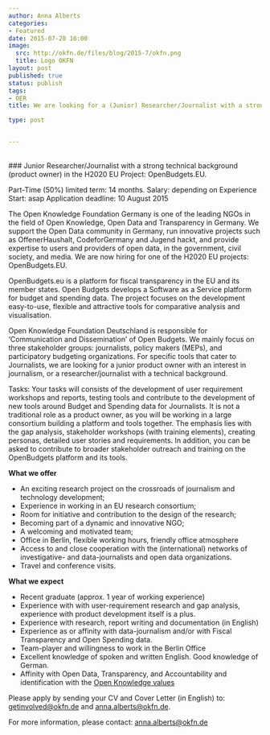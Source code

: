 ```yaml
---
author: Anna Alberts
categories:
- Featured 
date: 2015-07-20 16:00
image:
  src: http://okfn.de/files/blog/2015-7/okfn.png
  title: Logo OKFN
layout: post
published: true
status: publish
tags:
- OER
title: We are looking for a (Junior) Researcher/Journalist with a strong technical background (product owner) in the H2020 EU Project: OpenBudgets.EU.

type: post


---
```


<br />
###  Junior Researcher/Journalist with a strong technical background (product owner) in the H2020 EU Project: OpenBudgets.EU.

Part-Time (50%) limited term: 14 months.  Salary: depending on Experience 
Start: asap
Application deadline: 10 August 2015

The Open Knowledge Foundation Germany is one of the leading NGOs in the field of Open Knowledge, Open Data and Transparency in Germany. We support the Open Data community in Germany,  run innovative projects such as OffenerHaushalt, CodeforGermany and Jugend hackt, and provide expertise to users and providers of open data, in the government, civil society, and media. We are now hiring for one of the H2020 EU projects: OpenBudgets.EU.

OpenBudgets.eu is a platform for fiscal transparency in the EU and its member states. Open Budgets develops a Software as a Service platform for budget and spending data. The project focuses on the development easy-to-use, flexible and attractive tools for comparative analysis and visualisation.

Open Knowledge Foundation Deutschland is responsible for ‘Communication and Dissemination’ of Open Budgets. We mainly focus on three stakeholder groups: journalists, policy makers (MEPs), and participatory budgeting organizations. For specific tools that cater to Journalists, we are looking for a junior product owner with an interest in journalism, or a researcher/journalist with a technical background. 

Tasks: 
Your tasks will consists of the development of user requirement workshops and reports, testing tools and contribute to the development of new tools around Budget and Spending data for Journalists. It is not a traditional role as a product owner, as you will be working in a large consortium building a platform and tools together. The emphasis lies with the gap analysis, stakeholder workshops (with training elements), creating personas, detailed user stories and requirements.  In addition, you can be asked to contribute to broader stakeholder outreach and training on the OpenBudgets platform and its tools. 

<strong>What we offer</strong>

* An exciting research project on the crossroads of journalism and technology development;
* Experience in working in an EU research consortium;
* Room for initiative and contribution to the design of the research;
* Becoming part of a dynamic and innovative NGO;
* A welcoming and motivated team;
* Office in Berlin, flexible working hours, friendly office atmosphere
* Access to and close cooperation with the (international) networks of investigative- and data-journalists and open data organizations.
* Travel and conference visits.

<strong>What we expect</strong>
* Recent graduate (approx. 1 year of working experience) 
* Experience with with user-requirement research and gap analysis, experience with product development itself is a plus. 
* Experience with research, report writing and documentation (in English)
* Experience as or affinity with data-journalism and/or with Fiscal Transparency and Open Spending data.
* Team-player and willingness to work in the Berlin Office
* Excellent knowledge of spoken and written English. Good knowledge of German. 
* Affinity with Open Data, Transparency, and Accountability and identification with the [Open Knowledge values][]


Please apply by sending your CV and Cover Letter (in English) to: [getinvolved@okfn.de][] and [anna.alberts@okfn.de][].

For more information, please contact: [anna.alberts@okfn.de][]

[getinvolved@okfn.de]: http://mailto:getinvolved@okfn.de
[anna.alberts@okfn.de]: http://mailto:anna.alberts@okfn.de
[Open Knowledge values]: http://okfn.de/about/#Ziele